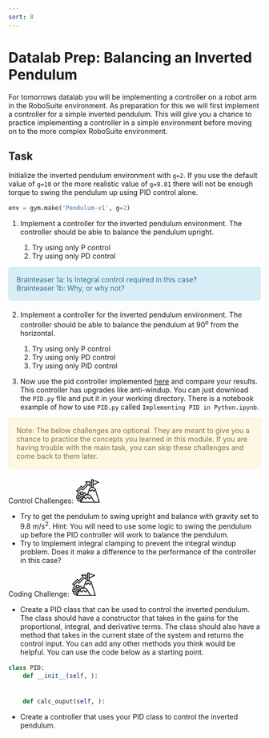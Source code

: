```yaml
---
sort: 8
---
```


# Datalab Prep: Balancing an Inverted Pendulum

For tomorrows datalab you will be implementing a controller on a robot arm in the RoboSuite environment. As preparation for this we will first implement a controller for a simple inverted pendulum. This will give you a chance to practice implementing a controller in a simple environment before moving on to the more complex RoboSuite environment.

## Task

Initialize the inverted pendulum environment with `g=2`. If you use the default value of `g=10` or the more realistic value of `g=9.81` there will not be enough torque to swing the pendulum up using PID control alone.

```python
env = gym.make('Pendulum-v1', g=2)
```

1. Implement a controller for the inverted pendulum environment. The controller should be able to balance the pendulum upright.

    1. Try using only P control
    1. Try using only PD control

<div style="padding: 15px; border: 1px solid transparent; border-color: transparent; margin-bottom: 20px; border-radius: 4px; color: #31708f; background-color: #d9edf7; border-color: #bce8f1;">
Brainteaser 1a: Is Integral control required in this case?<br>
Brainteaser 1b: Why, or why not?
</div>

2. Implement a controller for the inverted pendulum environment. The controller should be able to balance the pendulum at 90<sup>o</sup> from the horizontal.

    1. Try using only P control
    1. Try using only PD control
    1. Try using only PID control

1. Now use the pid controller implemented [here](https://github.com/ivmech/ivPID) and compare your results. This controller has upgrades like anti-windup. You can just download the `PID.py` file and put it in your working directory. There is a notebook example of how to use `PID.py` called `Implementing PID in Python.ipynb`.

<div style="padding: 15px; border: 1px solid transparent; border-color: transparent; margin-bottom: 20px; border-radius: 4px; color: #8a6d3b;; background-color: #fcf8e3; border-color: #faebcc;">
Note: The below challenges are optional. They are meant to give you a chance to practice the concepts you learned in this module. If you are having trouble with the main task, you can skip these challenges and come back to them later.  
</div>

Control Challenges: <img src="Images/challenge.png" height="50" />

- Try to get the pendulum to swing upright and balance with gravity set to 9.8 m/s<sup>2</sup>. Hint: You will need to use some logic to swing the pendulum up before the PID controller will work to balance the pendulum.
- Try to Implement integral clamping to prevent the integral windup problem. Does it make a difference to the performance of the controller in this case?

Coding Challenge: <img src="Images/challenge.png" height="50" />
- Create a PID class that can be used to control the inverted pendulum. The class should have a constructor that takes in the gains for the proportional, integral, and derivative terms. The class should also have a method that takes in the current state of the system and returns the control input. You can add any other methods you think would be helpful. You can use the code below as a starting point.

```python
class PID:
    def __init__(self, ):


    def calc_ouput(self, ):

```

- Create a controller that uses your PID class to control the inverted pendulum. 


